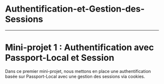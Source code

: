 # Authentification-et-Gestion-des-Sessions

***

# Mini-projet 1 : Authentification avec Passport-Local et Session

Dans ce premier mini-projet, nous mettons en place une authentification basée sur Passport-Local avec une gestion des sessions via cookies.
